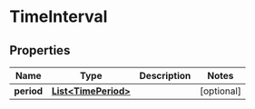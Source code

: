 
# TimeInterval

## Properties
Name | Type | Description | Notes
------------ | ------------- | ------------- | -------------
**period** | [**List&lt;TimePeriod&gt;**](TimePeriod.md) |  |  [optional]




